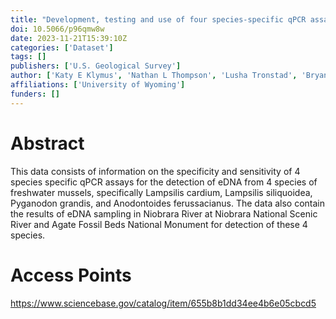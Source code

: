 ```yaml
---
title: "Development, testing and use of four species-specific qPCR assays for freshwater mussel eDNA detection in the Niobrara River"
doi: 10.5066/p96qmw8w
date: 2023-11-21T15:39:10Z
categories: ['Dataset']
tags: []
publishers: ['U.S. Geological Survey']
author: ['Katy E Klymus', 'Nathan L Thompson', 'Lusha Tronstad', 'Bryan Tronstad']
affiliations: ['University of Wyoming']
funders: []
---
```


# Abstract
This data consists of information on the specificity and sensitivity of 4 species specific qPCR assays for the detection of eDNA from 4 species of freshwater mussels, specifically Lampsilis cardium, Lampsilis siliquoidea, Pyganodon grandis, and Anodontoides ferussacianus. The data also contain the results of eDNA sampling in Niobrara River at Niobrara National Scenic River and Agate Fossil Beds National Monument for detection of these 4 species.

# Access Points
https://www.sciencebase.gov/catalog/item/655b8b1dd34ee4b6e05cbcd5